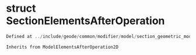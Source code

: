 # struct SectionElementsAfterOperation

```cpp
Defined at ../include/geode/common/modifier/model/section_geometric_modifier_simulation.h#28
```

```cpp
Inherits from ModelElementsAfterOperation2D
```



